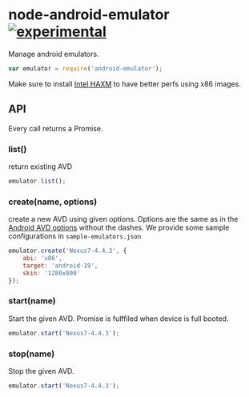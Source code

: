 # node-android-emulator [![experimental](http://hughsk.github.io/stability-badges/dist/experimental.svg)](http://github.com/hughsk/stability-badges)

Manage android emulators.

```js
var emulator = require('android-emulator');
```

Make sure to install [Intel HAXM](https://software.intel.com/en-us/android/articles/intel-hardware-accelerated-execution-manager) to have better perfs using x86 images.

## API

Every call returns a Promise.

### list()

return existing AVD

```js
emulator.list();
```

### create(name, options)

create a new AVD using given options. Options are the same as in the [Android AVD options](http://developer.android.com/tools/devices/managing-avds-cmdline.html) without the dashes. We provide some sample configurations in `sample-emulators.json`

```js
emulator.create('Nexus7-4.4.3', {
    abi: 'x86',
    target: 'android-19',
    skin: '1280x800'
});
```

### start(name)

Start the given AVD. Promise is fulffiled when device is full booted.

```js
emulator.start('Nexus7-4.4.3');
```

### stop(name)

Stop the given AVD.

```js
emulator.start('Nexus7-4.4.3');
```

